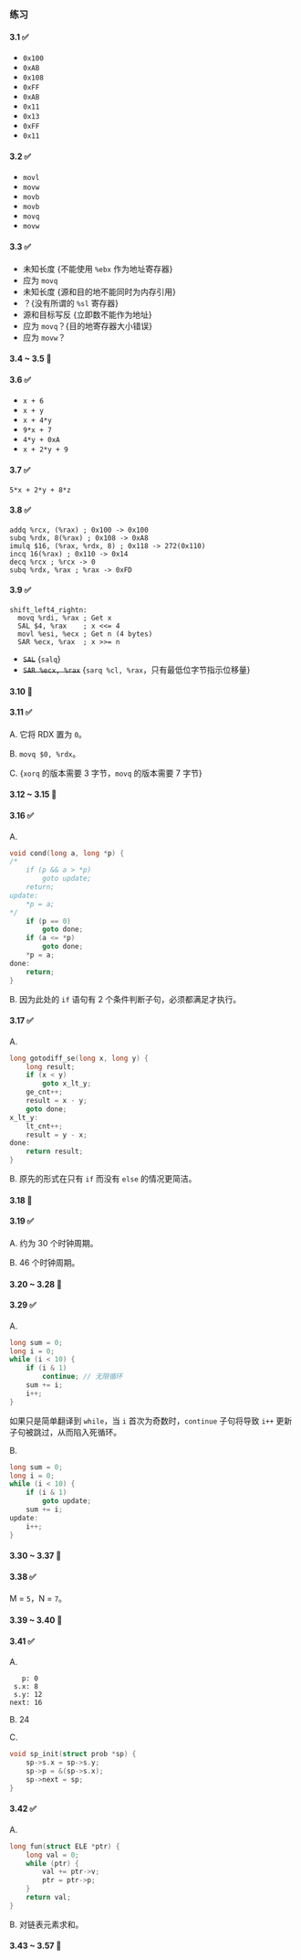 ### 练习

#### 3.1 ✅

- `0x100`
- `0xAB`
- `0x108`
- `0xFF`
- `0xAB`
- `0x11`
- `0x13`
- `0xFF`
- `0x11`

#### 3.2 ✅

- `movl`
- `movw`
- `movb`
- `movb`
- `movq`
- `movw`

#### 3.3 ✅

- 未知长度 {不能使用 `%ebx` 作为地址寄存器}
- 应为 `movq`
- 未知长度 {源和目的地不能同时为内存引用}
- ？{没有所谓的 `%sl` 寄存器}
- 源和目标写反 {立即数不能作为地址}
- 应为 `movq`？{目的地寄存器大小错误}
- 应为 `movw`？

#### 3.4 ~ 3.5 🚫

#### 3.6 ✅

- `x + 6`
- `x + y`
- `x + 4*y`
- `9*x + 7`
- `4*y + 0xA`
- `x + 2*y + 9`

#### 3.7 ✅

`5*x + 2*y + 8*z`

#### 3.8 ✅

```text
addq %rcx, (%rax) ; 0x100 -> 0x100
subq %rdx, 8(%rax) ; 0x108 -> 0xA8
imulq $16, (%rax, %rdx, 8) ; 0x118 -> 272(0x110)
incq 16(%rax) ; 0x110 -> 0x14
decq %rcx ; %rcx -> 0
subq %rdx, %rax ; %rax -> 0xFD
```

#### 3.9 ✅

```text
shift_left4_rightn:
  movq %rdi, %rax ; Get x
  SAL $4, %rax    ; x <<= 4
  movl %esi, %ecx ; Get n (4 bytes)
  SAR %ecx, %rax  ; x >>= n
```

- ~~`SAL`~~ {`salq`}
- ~~`SAR %ecx, %rax`~~ {`sarq %cl, %rax`，只有最低位字节指示位移量}

#### 3.10 🚫

#### 3.11 ✅

A. 它将 RDX 置为 `0`。

B. `movq $0, %rdx`。

C. {`xorq` 的版本需要 3 字节，`movq` 的版本需要 7 字节}

#### 3.12 ~ 3.15 🚫

#### 3.16 ✅

A.

```c
void cond(long a, long *p) {
/*  
	if (p && a > *p)
		goto update;
	return;
update:
	*p = a;
*/
	if (p == 0)
		goto done;
	if (a <= *p)
		goto done;
	*p = a;
done:
	return;
}
```

B. 因为此处的 `if` 语句有 2 个条件判断子句，必须都满足才执行。

#### 3.17 ✅

A.

```c
long gotodiff_se(long x, long y) {
	long result;
	if (x < y)
		goto x_lt_y;
	ge_cnt++;
	result = x - y;
	goto done;
x_lt_y:
	lt_cnt++;
	result = y - x;
done:
	return result;
}
```

B. 原先的形式在只有 `if` 而没有 `else` 的情况更简洁。

#### 3.18 🚫

#### 3.19 ✅

A. 约为 $30$ 个时钟周期。

B. $46$ 个时钟周期。

#### 3.20 ~ 3.28 🚫

#### 3.29 ✅

A.

```c
long sum = 0;
long i = 0;
while (i < 10) {
	if (i & 1)
		continue; // 无限循环
	sum += i;
	i++;
}
```

如果只是简单翻译到 `while`，当 `i` 首次为奇数时，`continue` 子句将导致 `i++` 更新子句被跳过，从而陷入死循环。

B.

```c
long sum = 0;
long i = 0;
while (i < 10) {
	if (i & 1)
		goto update;
	sum += i;
update:
	i++;
}
```

#### 3.30 ~ 3.37 🚫

#### 3.38 ✅

M = `5`，N = `7`。

#### 3.39 ~ 3.40 🚫

#### 3.41 ✅

A.

```text
   p: 0
 s.x: 8
 s.y: 12
next: 16
```

B. 24

C.

```c
void sp_init(struct prob *sp) {
	sp->s.x = sp->s.y;
	sp->p = &(sp->s.x);
	sp->next = sp;
}
```

#### 3.42 ✅

A.

```c
long fun(struct ELE *ptr) {
	long val = 0;
	while (ptr) {
		val += ptr->v;
		ptr = ptr->p;
	}
	return val;
}
```

B. 对链表元素求和。

#### 3.43 ~ 3.57 🚫